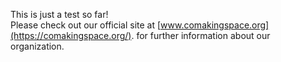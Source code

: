 This is just a test so far! <br/>
Please check out our official site at [www.comakingspace.org](https://comakingspace.org/). for further information about our organization.
